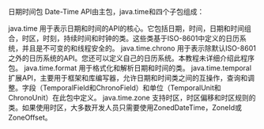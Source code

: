 日期时间包
Date-Time API由主包，java.time和四个子包组成：

java.time
用于表示日期和时间的API的核心。它包括日期，时间，日期和时间组合，时区，时刻，持续时间和时钟的类。这些类基于ISO-8601中定义的日历系统，并且是不可变的和线程安全的。
java.time.chrono
用于表示除默认ISO-8601之外的日历系统的API。您还可以定义自己的日历系统。本教程未详细介绍此程序包。
java.time.format
用于格式化和解析日期和时间的类。
java.time.temporal
扩展API，主要用于框架和库编写器，允许日期和时间类之间的互操作，查询和调整。字段（TemporalField和ChronoField）和单位（TemporalUnit和ChronoUnit）在此包中定义。
java.time.zone
支持时区，时区偏移和时区规则的类。如果使用时区，大多数开发人员只需要使用ZonedDateTime，ZoneId或ZoneOffset。